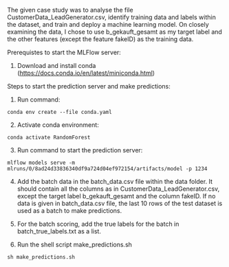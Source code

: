 The given case study was to analyse the file CustomerData_LeadGenerator.csv, identify training data and labels within the dataset, and train and deploy a machine learning model. On closely examining the data, I chose to use b_gekauft_gesamt as my target label and the other features (except the feature fakeID) as the training data. 

Prerequistes to start the MLFlow server:
1. Download and install conda (https://docs.conda.io/en/latest/miniconda.html)

Steps to start the prediction server and make predictions:
1. Run command:
```
conda env create --file conda.yaml
```
2. Activate conda environment:
```
conda activate RandomForest
```
3. Run command to start the prediction server:
```
mlflow models serve -m mlruns/0/8ad24d33836340df9a724d04ef972154/artifacts/model -p 1234
```
4. Add the batch data in the batch_data.csv file within the data folder. It should contain all the columns as in CustomerData_LeadGenerator.csv, except the target label b_gekauft_gesamt and the column fakeID. If no data is given in batch_data.csv file, the last 10 rows of the test dataset is used as a batch to make predictions. 

5. For the batch scoring, add the true labels for the batch in batch_true_labels.txt as a list. 

6. Run the shell script make_predictions.sh 
```
sh make_predictions.sh
```
